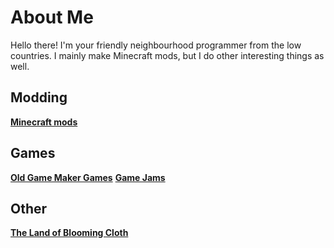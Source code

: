 # About Me

Hello there! I'm your friendly neighbourhood programmer from the low countries. I mainly make Minecraft mods, but I do other interesting things as well.

## Modding
**[Minecraft mods](minecraft)**

## Games
**[Old Game Maker Games](gamemaker)**
**[Game Jams](gamejams)**

## Other
**[The Land of Blooming Cloth](nume)**
